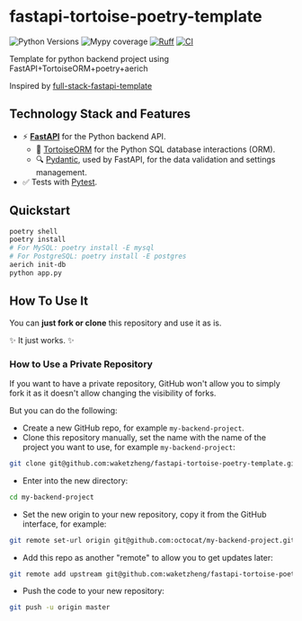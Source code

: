 # fastapi-tortoise-poetry-template
![Python Versions](https://img.shields.io/pypi/pyversions/asynctor)
![Mypy coverage](https://img.shields.io/badge/mypy-100%25-green.svg)
[![Ruff](https://img.shields.io/endpoint?url=https://raw.githubusercontent.com/astral-sh/ruff/main/assets/badge/v2.json)](https://github.com/astral-sh/ruff)
[![CI](https://github.com/waketzheng/fastapi-tortoise-poetry-template/workflows/ci/badge.svg)](https://github.com/waketzheng/fastapi-tortoise-poetry-template/actions?query=workflow:ci)

Template for python backend project using FastAPI+TortoiseORM+poetry+aerich

Inspired by [full-stack-fastapi-template](https://github.com/fastapi/full-stack-fastapi-template)

## Technology Stack and Features

- ⚡ [**FastAPI**](https://fastapi.tiangolo.com) for the Python backend API.
  - 🧰 [TortoiseORM](https://tortoise.github.io) for the Python SQL database interactions (ORM).
  - 🔍 [Pydantic](https://docs.pydantic.dev), used by FastAPI, for the data validation and settings management.
- ✅ Tests with [Pytest](https://pytest.org).

## Quickstart

```bash
poetry shell
poetry install
# For MySQL: poetry install -E mysql
# For PostgreSQL: poetry install -E postgres
aerich init-db
python app.py
```

## How To Use It

You can **just fork or clone** this repository and use it as is.

✨ It just works. ✨

### How to Use a Private Repository

If you want to have a private repository, GitHub won't allow you to simply fork it as it doesn't allow changing the visibility of forks.

But you can do the following:

- Create a new GitHub repo, for example `my-backend-project`.
- Clone this repository manually, set the name with the name of the project you want to use, for example `my-backend-project`:

```bash
git clone git@github.com:waketzheng/fastapi-tortoise-poetry-template.git my-backend-project
```

- Enter into the new directory:

```bash
cd my-backend-project
```

- Set the new origin to your new repository, copy it from the GitHub interface, for example:

```bash
git remote set-url origin git@github.com:octocat/my-backend-project.git
```

- Add this repo as another "remote" to allow you to get updates later:

```bash
git remote add upstream git@github.com:waketzheng/fastapi-tortoise-poetry-template.git
```

- Push the code to your new repository:

```bash
git push -u origin master
```
